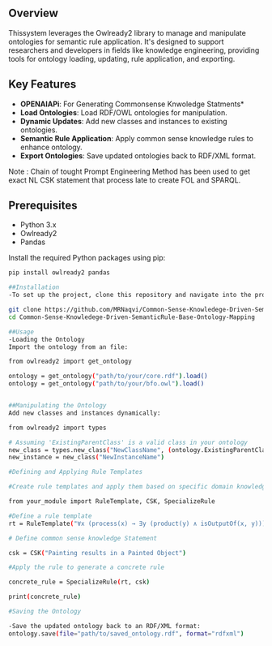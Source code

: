 ## Overview

Thissystem leverages the Owlready2 library to manage and manipulate ontologies for semantic rule application. It's designed to support researchers and developers in fields like knowledge engineering, providing tools for ontology loading, updating, rule application, and exporting.

## Key Features
- **OPENAIAPi**: For Generating Commonsense Knwoledge Statments*
- **Load Ontologies**: Load RDF/OWL ontologies for manipulation.
- **Dynamic Updates**: Add new classes and instances to existing ontologies.
- **Semantic Rule Application**: Apply common sense knowledge rules to enhance ontology.
- **Export Ontologies**: Save updated ontologies back to RDF/XML format.
        
Note : Chain of tought Prompt Engineering Method has been used to get exact NL CSK statement that process late to create FOL and SPARQL.                      
## Prerequisites

- Python 3.x
- Owlready2
- Pandas

Install the required Python packages using pip:

```bash
pip install owlready2 pandas

##Installation
-To set up the project, clone this repository and navigate into the project directory:

git clone https://github.com/MRNaqvi/Common-Sense-Knowledege-Driven-SemanticRule-Base-Ontology-Mapping.git
cd Common-Sense-Knowledege-Driven-SemanticRule-Base-Ontology-Mapping

##Usage
-Loading the Ontology
Import the ontology from an file:

from owlready2 import get_ontology

ontology = get_ontology("path/to/your/core.rdf").load()
ontology = get_ontology("path/to/your/bfo.owl").load()


##Manipulating the Ontology
Add new classes and instances dynamically:

from owlready2 import types

# Assuming 'ExistingParentClass' is a valid class in your ontology
new_class = types.new_class("NewClassName", (ontology.ExistingParentClass,))
new_instance = new_class("NewInstanceName")

#Defining and Applying Rule Templates

#Create rule templates and apply them based on specific domain knowledge:

from your_module import RuleTemplate, CSK, SpecializeRule

#Define a rule template
rt = RuleTemplate("∀x (process(x) → ∃y (product(y) ∧ isOutputOf(x, y)))")

# Define common sense knowledge Statement

csk = CSK("Painting results in a Painted Object")

#Apply the rule to generate a concrete rule

concrete_rule = SpecializeRule(rt, csk)

print(concrete_rule)

#Saving the Ontology

-Save the updated ontology back to an RDF/XML format:
ontology.save(file="path/to/saved_ontology.rdf", format="rdfxml")

